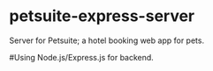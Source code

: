 # petsuite-express-server
Server for Petsuite; a hotel booking web app for pets.

#Using Node.js/Express.js for backend.
